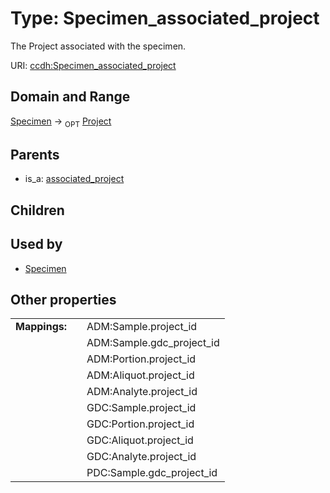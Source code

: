 
# Type: Specimen_associated_project


The Project associated with the specimen.

URI: [ccdh:Specimen_associated_project](https://ccdh.example.org/ccdh/Specimen_associated_project)


## Domain and Range

[Specimen](Specimen.md) ->  <sub>OPT</sub> [Project](Project.md)

## Parents

 *  is_a: [associated_project](associated_project.md)

## Children


## Used by

 * [Specimen](Specimen.md)

## Other properties

|  |  |  |
| --- | --- | --- |
| **Mappings:** | | ADM:Sample.project_id |
|  | | ADM:Sample.gdc_project_id |
|  | | ADM:Portion.project_id |
|  | | ADM:Aliquot.project_id |
|  | | ADM:Analyte.project_id |
|  | | GDC:Sample.project_id |
|  | | GDC:Portion.project_id |
|  | | GDC:Aliquot.project_id |
|  | | GDC:Analyte.project_id |
|  | | PDC:Sample.gdc_project_id |

